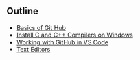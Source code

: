 ## Outline

- [Basics of Git Hub](./GitHub_Basics.md)
- [Install C and C++ Compilers on Windows](./Install_C_and_C++_Compilers_on-Windows.md)
- [Working with GitHub in VS Code](./Link_VScode_with_GitHub.md)
- [Text Editors](https://www.theodinproject.com/lessons/foundations-text-editors) 
